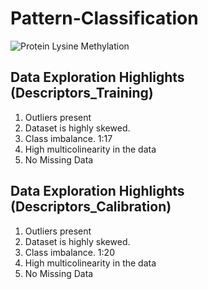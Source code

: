 # Pattern-Classification

![Protein Lysine Methylation](https://upload.wikimedia.org/wikipedia/commons/1/1d/Methylation-lysine.PNG)

## Data Exploration Highlights (Descriptors_Training)

1. Outliers present 
2. Dataset is highly skewed.
3. Class imbalance. 1:17
4. High multicolinearity in the data
5. No Missing Data

## Data Exploration Highlights (Descriptors_Calibration)

1. Outliers present 
2. Dataset is highly skewed.
3. Class imbalance. 1:20
4. High multicolinearity in the data
5. No Missing Data
